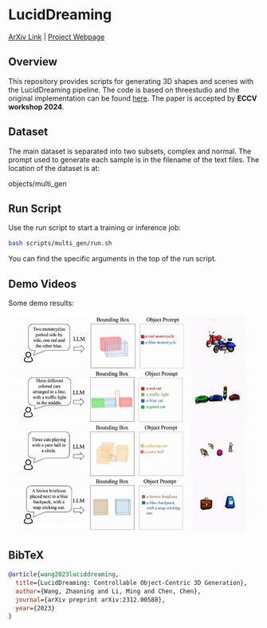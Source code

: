 # LucidDreaming

[ArXiv Link](https://arxiv.org/abs/2312.00588) | [Project Webpage](https://www.zhaoningwang.com/LucidDreaming/)

## Overview
This repository provides scripts for generating 3D shapes and scenes with the LucidDreaming pipeline. The code is based on threestudio and the original implementation can be found [here](https://github.com/threestudio-project/threestudio). The paper is accepted by **ECCV workshop 2024**.

## Dataset
The main dataset is separated into two subsets, complex and normal. The prompt used to generate each sample is in the filename of the text files. The location of the dataset is at:

objects/multi_gen

## Run Script
Use the run script to start a training or inference job:

```bash
bash scripts/multi_gen/run.sh
```

You can find the specific arguments in the top of the run script.


## Demo Videos
Some demo results:

![LucidDreaming Demo](static/images/demo.gif)



## BibTeX

```bibtex
@article{wang2023luciddreaming,
  title={LucidDreaming: Controllable Object-Centric 3D Generation},
  author={Wang, Zhaoning and Li, Ming and Chen, Chen},
  journal={arXiv preprint arXiv:2312.00588},
  year={2023}
}
```
